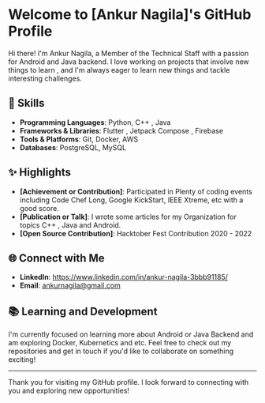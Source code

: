 # Welcome to [Ankur Nagila]'s GitHub Profile


Hi there! I'm Ankur Nagila, a Member of the Technical Staff with a passion for Android and Java backend. I love working on projects that involve new things to learn , and I'm always eager to learn new things and tackle interesting challenges.

## 🚀 Skills

- **Programming Languages**: Python, C++ , Java
- **Frameworks & Libraries**: Flutter , Jetpack Compose , Firebase
- **Tools & Platforms**: Git, Docker, AWS
- **Databases**: PostgreSQL, MySQL


## ✨ Highlights

- **[Achievement or Contribution]**: Participated in Plenty of coding events including Code Chef Long, Google KickStart, IEEE Xtreme, etc with a good score.
- **[Publication or Talk]**: I wrote some articles for my Organization for topics C++ , Java and Android.
- **[Open Source Contribution]**: Hacktober Fest Contribution 2020 - 2022

## 🌐 Connect with Me

- **LinkedIn**: https://www.linkedin.com/in/ankur-nagila-3bbb91185/
- **Email**: ankurnagila@gmail.com

## 📚 Learning and Development

I'm currently focused on learning more about Android or Java Backend and am exploring Docker, Kubernetics and etc. Feel free to check out my repositories and get in touch if you'd like to collaborate on something exciting!

---

Thank you for visiting my GitHub profile. I look forward to connecting with you and exploring new opportunities!
